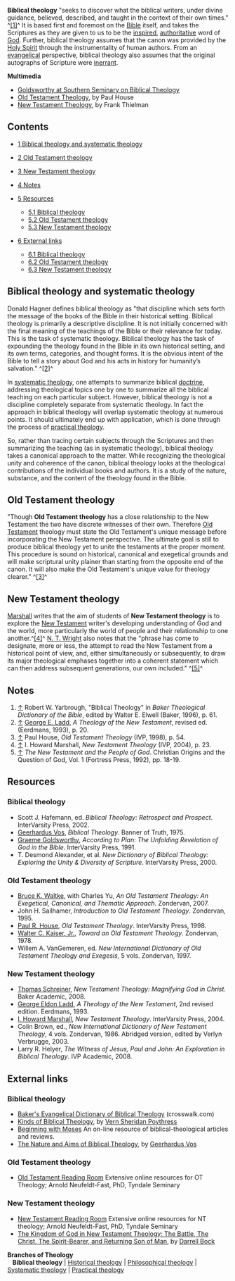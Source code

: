 **Biblical theology** "seeks to discover what the biblical writers,
under divine guidance, believed, described, and taught in the
context of their own times." ^[[1]](#note-0)^ It is based first and
foremost on the [Bible](Bible "Bible") itself, and takes the
Scriptures as they are given to us to be the
[inspired](Inspiration_of_the_Bible "Inspiration of the Bible"),
[authoritative](Authority_of_the_Bible "Authority of the Bible")
word of [God](God "God"). Further, biblical theology assumes that
the canon was provided by the
[Holy Spirit](Holy_Spirit "Holy Spirit") through the
instrumentality of human authors. From an
[evangelical](Evangelical "Evangelical") perspective, biblical
theology also assumes that the original autographs of Scripture
were [inerrant](Inerrancy "Inerrancy").

**Multimedia**

-   [Goldsworthy at Southern Seminary on Biblical Theology](http://theologica.blogspot.com/2008/03/goldsworthy-at-southern-seminary-on.html)
-   [Old Testament Theology](http://biblicaltraining.org/class/ot190),
    by Paul House
-   [New Testament Theology](http://biblicaltraining.org/class/nt575),
    by Frank Thielman

## Contents

-   [1 Biblical theology and systematic theology](#Biblical_theology_and_systematic_theology)
-   [2 Old Testament theology](#Old_Testament_theology)
-   [3 New Testament theology](#New_Testament_theology)
-   [4 Notes](#Notes)
-   [5 Resources](#Resources)
    -   [5.1 Biblical theology](#Biblical_theology)
    -   [5.2 Old Testament theology](#Old_Testament_theology_2)
    -   [5.3 New Testament theology](#New_Testament_theology_2)

-   [6 External links](#External_links)
    -   [6.1 Biblical theology](#Biblical_theology_2)
    -   [6.2 Old Testament theology](#Old_Testament_theology_3)
    -   [6.3 New Testament theology](#New_Testament_theology_3)


## Biblical theology and systematic theology

Donald Hagner defines biblical theology as "that discipline which
sets forth the message of the books of the Bible in their
historical setting. Biblical theology is primarily a descriptive
discipline. It is not initially concerned with the final meaning of
the teachings of the Bible or their relevance for today. This is
the task of systematic theology. Biblical theology has the task of
expounding the theology found in the Bible in its own historical
setting, and its own terms, categories, and thought forms. It is
the obvious intent of the Bible to tell a story about God and his
acts in history for humanity’s salvation." ^[[2]](#note-1)^

In
[systematic theology](Systematic_theology "Systematic theology"),
one attempts to summarize biblical [doctrine](Doctrine "Doctrine"),
addressing theological topics one by one to summarize all the
biblical teaching on each particular subject. However, biblical
theology is not a discipline completely separate from systematic
theology. In fact the approach in biblical theology will overlap
systematic theology at numerous points. It should ultimately end up
with application, which is done through the process of
[practical theology](Practical_theology "Practical theology").

So, rather than tracing certain subjects through the Scriptures and
then summarizing the teaching (as in systematic theology), biblical
theology takes a canonical approach to the matter. While
recognizing the theological unity and coherence of the canon,
biblical theology looks at the theological contributions of the
individual books and authors. It is a study of the nature,
substance, and the content of the theology found in the Bible.

## Old Testament theology

"Though **Old Testament theology** has a close relationship to the
New Testament the two have discrete witnesses of their own.
Therefore [Old Testament](Old_Testament "Old Testament") theology
must state the Old Testament's unique message before incorporating
the New Testament perspective. The ultimate goal is still to
produce biblical theology yet to unite the testaments at the proper
moment. This procedure is sound on historical, canonical and
exegetical grounds and will make scriptural unity plainer than
starting from the opposite end of the canon. It will also make the
Old Testament's unique value for theology clearer."
^[[3]](#note-2)^

## New Testament theology

[Marshall](I._Howard_Marshall "I. Howard Marshall") writes that the
aim of students of **New Testament theology** is to explore the
[New Testament](New_Testament "New Testament") writer's developing
understanding of God and the world, more particularly the world of
people and their relationship to one another.^[[4]](#note-3)^
[N. T. Wright](N._T._Wright "N. T. Wright") also notes that the
"phrase has come to designate, more or less, the attempt to read
the New Testament from a historical point of view, and, either
simultaneously or subsequently, to draw its major theological
emphases together into a coherent statement which can then address
subsequent generations, our own included." ^[[5]](#note-4)^

## Notes

1.  [↑](#ref-0) Robert W. Yarbrough, "Biblical Theology" in
    *Baker Theological Dictionary of the Bible*, edited by Walter E.
    Elwell (Baker, 1996), p. 61.
2.  [↑](#ref-1) [George E. Ladd](George_E._Ladd "George E. Ladd"),
    *A Theology of the New Testament*, revised ed. (Eerdmans, 1993), p.
    20.
3.  [↑](#ref-2) Paul House, *Old Testament Theology* (IVP, 1998),
    p. 54.
4.  [↑](#ref-3) I. Howard Marshall, *New Testament Theology* (IVP,
    2004), p. 23.
5.  [↑](#ref-4) *The New Testament and the People of God*.
    Christian Origins and the Question of God, Vol. 1 (Fortress Press,
    1992), pp. 18-19.

## Resources

### Biblical theology

-   Scott J. Hafemann, ed.
    *Biblical Theology: Retrospect and Prospect*. InterVarsity Press,
    2002.
-   [Geerhardus Vos](Geerhardus_Vos "Geerhardus Vos"),
    *Biblical Theology*. Banner of Truth, 1975.
-   [Graeme Goldsworthy](Graeme_Goldsworthy "Graeme Goldsworthy"),
    *According to Plan: The Unfolding Revelation of God in the Bible*.
    InterVarsity Press, 1991.
-   T. Desmond Alexander, et al.
    *New Dictionary of Biblical Theology: Exploring the Unity & Diversity of Scripture*.
    InterVarsity Press, 2000.

### Old Testament theology

-   [Bruce K. Waltke](Bruce_K._Waltke "Bruce K. Waltke"), with
    Charles Yu,
    *An Old Testament Theology: An Exegetical, Canonical, and Thematic Approach*.
    Zondervan, 2007.
-   John H. Sailhamer, *Introduction to Old Testament Theology*.
    Zondervan, 1995.
-   [Paul R. House](Paul_R._House "Paul R. House"),
    *Old Testament Theology*. InterVarsity Press, 1998.
-   [Walter C. Kaiser, Jr.](Walter_C._Kaiser,_Jr. "Walter C. Kaiser, Jr."),
    *Toward an Old Testament Theology*. Zondervan, 1978.
-   Willem A. VanGemeren, ed.
    *New International Dictionary of Old Testament Theology and Exegesis*,
    5 vols. Zondervan, 1997.

### New Testament theology

-   [Thomas Schreiner](Thomas_Schreiner "Thomas Schreiner"),
    *New Testament Theology: Magnifying God in Christ*. Baker Academic,
    2008.
-   [George Eldon Ladd](George_Eldon_Ladd "George Eldon Ladd"),
    *A Theology of the New Testament*, 2nd revised edition. Eerdmans,
    1993.
-   [I. Howard Marshall](I._Howard_Marshall "I. Howard Marshall"),
    *New Testament Theology*. InterVarsity Press, 2004.
-   Colin Brown, ed.,
    *New International Dictionary of New Testament Theology*, 4 vols.
    Zondervan, 1986. Abridged version, edited by Verlyn Verbrugge,
    2003.
-   Larry R. Helyer,
    *The Witness of Jesus, Paul and John: An Exploration in Biblical Theology*.
    IVP Academic, 2008.

## External links

### Biblical theology

-   [Baker's Evangelical Dictionary of Biblical Theology](http://bible.crosswalk.com/Dictionaries/BakersEvangelicalDictionary/)
    (crosswalk.com)
-   [Kinds of Biblical Theology](http://www.frame-poythress.org/poythress_articles/2008Kinds.htm),
    by
    [Vern Sheridan Poythress](Vern_Sheridan_Poythress "Vern Sheridan Poythress")
-   [Beginning with Moses](http://www.beginningwithmoses.org/) An
    on-line resource of biblical-theological articles and reviews.
-   [The Nature and Aims of Biblical Theology](http://kerux.com/documents/keruxv14n1a1.htm),
    by [Geerhardus Vos](Geerhardus_Vos "Geerhardus Vos")

### Old Testament theology

-   [Old Testament Reading Room](http://www.tyndale.ca/seminary/mtsmodular/reading-rooms/oldt)
    Extensive online resources for OT Theology; Arnold Neufeldt-Fast,
    PhD, Tyndale Seminary

### New Testament theology

-   [New Testament Reading Room](http://www.tyndale.ca/seminary/mtsmodular/reading-rooms/newt)
    Extensive online resources for NT theology; Arnold Neufeldt-Fast,
    PhD, Tyndale Seminary
-   [The Kingdom of God in New Testament Theology: The Battle, The Christ, The Spirit-Bearer, and Returning Son of Man](http://www.bible.org/page.asp?page_id=2211),
    by [Darrell Bock](Darrell_Bock "Darrell Bock")



**Branches of Theology**   
   **Biblical theology** |
[Historical theology](Historical_theology "Historical theology") |
[Philosophical theology](Philosophical_theology "Philosophical theology")
| [Systematic theology](Systematic_theology "Systematic theology")
| [Practical theology](Practical_theology "Practical theology")
   



